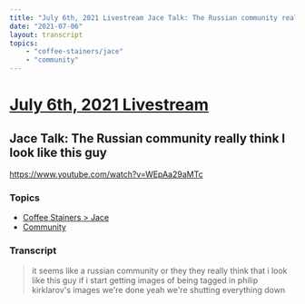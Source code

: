 ```yaml
---
title: "July 6th, 2021 Livestream Jace Talk: The Russian community really think I look like this guy"
date: "2021-07-06"
layout: transcript
topics:
    - "coffee-stainers/jace"
    - "community"
---
```

# [July 6th, 2021 Livestream](../2021-07-06.md)
## Jace Talk: The Russian community really think I look like this guy
https://www.youtube.com/watch?v=WEpAa29aMTc

### Topics
* [Coffee Stainers > Jace](../topics/coffee-stainers/jace.md)
* [Community](../topics/community.md)

### Transcript

> it seems like a russian community or they they really think that i look like this guy if i start getting images of being tagged in philip kirklarov's images we're done yeah we're shutting everything down
